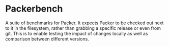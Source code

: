 # Packerbench

A suite of benchmarks for [Packer](https://hex.pm/packages/packer). It expects
Packer to be checked out next to it in the filesystem, rather than grabbing a
specific release or even from git. This is to enable testing the impact
of changes locally as well as comparison between different versions.
